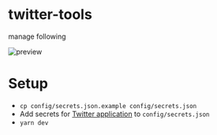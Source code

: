 # twitter-tools
manage following

![preview](https://github.com/magus/twitter-tools/blob/master/docs/preview.gif?raw=true)

# Setup
- `cp config/secrets.json.example config/secrets.json`
- Add secrets for [Twitter application](https://apps.twitter.com) to `config/secrets.json`
- `yarn dev`

